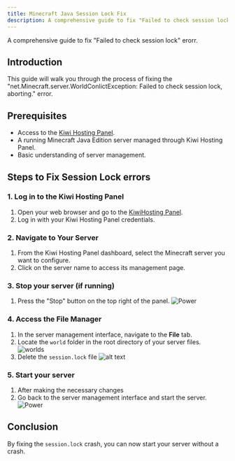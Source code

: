 ```yaml
---
title: Minecraft Java Session Lock Fix
description: A comprehensive guide to fix "Failed to check session lock" erorr.
---
```


A comprehensive guide to fix "Failed to check session lock" erorr.

## Introduction

This guide will walk you through the process of fixing the "net.Minecraft.server.WorldConlictException: Failed to check session lock, aborting." error.

## Prerequisites

- Access to the [Kiwi Hosting Panel](https://gmp.kiwihosting.net).
- A running Minecraft Java Edition server managed through Kiwi Hosting Panel.
- Basic understanding of server management.

## Steps to Fix Session Lock errors

### 1. Log in to the Kiwi Hosting Panel

1. Open your web browser and go to the [KiwiHosting Panel](https://gmp.kiwihosting.net).
2. Log in with your Kiwi Hosting Panel credentials.

### 2. Navigate to Your Server

1. From the Kiwi Hosting Panel dashboard, select the Minecraft server you want to configure.
2. Click on the server name to access its management page.

### 3. Stop your server (if running)

1. Press the "Stop" button on the top right of the panel.
   ![Power](/assets/actions/power/stop.png)

### 4. Access the File Manager

1. In the server management interface, navigate to the **File** tab.
2. Locate the `world` folder in the root directory of your server files.
   ![worlds](/assets/tutorials/worlds.png)
3. Delete the `session.lock` file
   ![alt text](/assets/tutorials/sessionlock.png)

### 5. Start your server

1. After making the necessary changes
2. Go back to the server management interface and start the server.
   ![Power](/assets/actions/power/start.png)

## Conclusion

By fixing the `session.lock` crash, you can now start your server without a crash.
